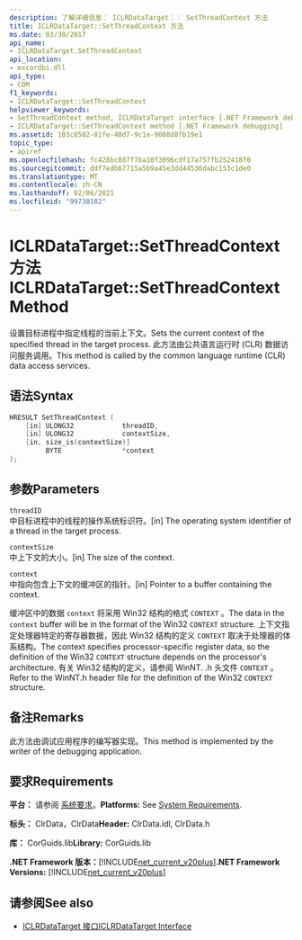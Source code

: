 ```yaml
---
description: 了解详细信息： ICLRDataTarget：： SetThreadContext 方法
title: ICLRDataTarget::SetThreadContext 方法
ms.date: 03/30/2017
api_name:
- ICLRDataTarget.SetThreadContext
api_location:
- mscordbi.dll
api_type:
- COM
f1_keywords:
- ICLRDataTarget::SetThreadContext
helpviewer_keywords:
- SetThreadContext method, ICLRDataTarget interface [.NET Framework debugging]
- ICLRDataTarget::SetThreadContext method [.NET Framework debugging]
ms.assetid: 103c8502-81fe-40d7-9c1e-9008d8fb19e1
topic_type:
- apiref
ms.openlocfilehash: fc428bc887f7ba10f3096cdf17a757fb252418f0
ms.sourcegitcommit: ddf7edb67715a5b9a45e3dd44536dabc153c1de0
ms.translationtype: MT
ms.contentlocale: zh-CN
ms.lasthandoff: 02/06/2021
ms.locfileid: "99738182"
---
```

# <a name="iclrdatatargetsetthreadcontext-method"></a><span data-ttu-id="6b2bc-103">ICLRDataTarget::SetThreadContext 方法</span><span class="sxs-lookup"><span data-stu-id="6b2bc-103">ICLRDataTarget::SetThreadContext Method</span></span>

<span data-ttu-id="6b2bc-104">设置目标进程中指定线程的当前上下文。</span><span class="sxs-lookup"><span data-stu-id="6b2bc-104">Sets the current context of the specified thread in the target process.</span></span> <span data-ttu-id="6b2bc-105">此方法由公共语言运行时 (CLR) 数据访问服务调用。</span><span class="sxs-lookup"><span data-stu-id="6b2bc-105">This method is called by the common language runtime (CLR) data access services.</span></span>  
  
## <a name="syntax"></a><span data-ttu-id="6b2bc-106">语法</span><span class="sxs-lookup"><span data-stu-id="6b2bc-106">Syntax</span></span>  
  
```cpp  
HRESULT SetThreadContext (  
    [in] ULONG32            threadID,  
    [in] ULONG32            contextSize,  
    [in, size_is(contextSize)]
         BYTE               *context  
);  
```  
  
## <a name="parameters"></a><span data-ttu-id="6b2bc-107">参数</span><span class="sxs-lookup"><span data-stu-id="6b2bc-107">Parameters</span></span>  

 `threadID`  
 <span data-ttu-id="6b2bc-108">中目标进程中的线程的操作系统标识符。</span><span class="sxs-lookup"><span data-stu-id="6b2bc-108">[in] The operating system identifier of a thread in the target process.</span></span>  
  
 `contextSize`  
 <span data-ttu-id="6b2bc-109">中上下文的大小。</span><span class="sxs-lookup"><span data-stu-id="6b2bc-109">[in] The size of the context.</span></span>  
  
 `context`  
 <span data-ttu-id="6b2bc-110">中指向包含上下文的缓冲区的指针。</span><span class="sxs-lookup"><span data-stu-id="6b2bc-110">[in] Pointer to a buffer containing the context.</span></span>  
  
 <span data-ttu-id="6b2bc-111">缓冲区中的数据 `context` 将采用 Win32 结构的格式 `CONTEXT` 。</span><span class="sxs-lookup"><span data-stu-id="6b2bc-111">The data in the `context` buffer will be in the format of the Win32 `CONTEXT` structure.</span></span> <span data-ttu-id="6b2bc-112">上下文指定处理器特定的寄存器数据，因此 Win32 结构的定义 `CONTEXT` 取决于处理器的体系结构。</span><span class="sxs-lookup"><span data-stu-id="6b2bc-112">The context specifies processor-specific register data, so the definition of the Win32 `CONTEXT` structure depends on the processor's architecture.</span></span> <span data-ttu-id="6b2bc-113">有关 Win32 结构的定义，请参阅 WinNT. .h 头文件 `CONTEXT` 。</span><span class="sxs-lookup"><span data-stu-id="6b2bc-113">Refer to the WinNT.h header file for the definition of the Win32 `CONTEXT` structure.</span></span>  
  
## <a name="remarks"></a><span data-ttu-id="6b2bc-114">备注</span><span class="sxs-lookup"><span data-stu-id="6b2bc-114">Remarks</span></span>  

 <span data-ttu-id="6b2bc-115">此方法由调试应用程序的编写器实现。</span><span class="sxs-lookup"><span data-stu-id="6b2bc-115">This method is implemented by the writer of the debugging application.</span></span>  
  
## <a name="requirements"></a><span data-ttu-id="6b2bc-116">要求</span><span class="sxs-lookup"><span data-stu-id="6b2bc-116">Requirements</span></span>  

 <span data-ttu-id="6b2bc-117">**平台：** 请参阅 [系统要求](../../get-started/system-requirements.md)。</span><span class="sxs-lookup"><span data-stu-id="6b2bc-117">**Platforms:** See [System Requirements](../../get-started/system-requirements.md).</span></span>  
  
 <span data-ttu-id="6b2bc-118">**标头：** ClrData，ClrData</span><span class="sxs-lookup"><span data-stu-id="6b2bc-118">**Header:** ClrData.idl, ClrData.h</span></span>  
  
 <span data-ttu-id="6b2bc-119">**库：** CorGuids.lib</span><span class="sxs-lookup"><span data-stu-id="6b2bc-119">**Library:** CorGuids.lib</span></span>  
  
 <span data-ttu-id="6b2bc-120">**.NET Framework 版本：**[!INCLUDE[net_current_v20plus](../../../../includes/net-current-v20plus-md.md)]</span><span class="sxs-lookup"><span data-stu-id="6b2bc-120">**.NET Framework Versions:** [!INCLUDE[net_current_v20plus](../../../../includes/net-current-v20plus-md.md)]</span></span>  
  
## <a name="see-also"></a><span data-ttu-id="6b2bc-121">请参阅</span><span class="sxs-lookup"><span data-stu-id="6b2bc-121">See also</span></span>

- [<span data-ttu-id="6b2bc-122">ICLRDataTarget 接口</span><span class="sxs-lookup"><span data-stu-id="6b2bc-122">ICLRDataTarget Interface</span></span>](iclrdatatarget-interface.md)
